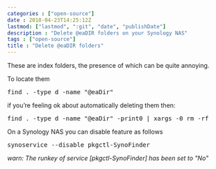 ```yaml
---
categories : ["open-source"]
date : 2018-04-23T14:25:12Z
lastmod: ["lastmod", ":git", "date", "publishDate"]
description : "Delete @eaDIR folders on your Synology NAS"
tags : ["open-source"]
title : "Delete @eaDIR folders"
---
```


These are index folders, the presence of which can be quite annoying.

To locate them

<pre>find . -type d -name "@eaDir"</pre>

if you’re feeling ok about automatically deleting them then:

<pre>find . -type d -name "@eaDir" -print0 | xargs -0 rm -rf</pre>

On a Synology NAS you can disable feature as follows
<pre>synoservice --disable pkgctl-SynoFinder</pre>
<i>warn: The runkey of service \[pkgctl-SynoFinder\] has been set to "No"</i>